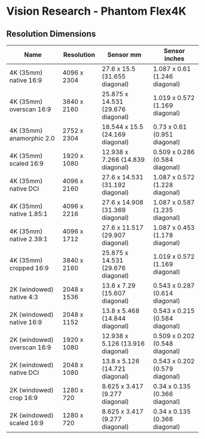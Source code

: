 # Vision Research - Phantom Flex4K

## Resolution Dimensions

| Name                        | Resolution   | Sensor mm                         | Sensor inches                  |
|-----------------------------|--------------|-----------------------------------|--------------------------------|
| 4K (35mm) native 16:9       | 4096 x 2304  | 27.6 x 15.5 (31.655 diagonal)     | 1.087 x 0.61 (1.246 diagonal)  |
| 4K (35mm) overscan 16:9     | 3840 x 2160  | 25.875 x 14.531 (29.676 diagonal) | 1.019 x 0.572 (1.169 diagonal) |
| 4K (35mm) anamorphic 2.0    | 2752 x 2304  | 18.544 x 15.5 (24.169 diagonal)   | 0.73 x 0.61 (0.951 diagonal)   |
| 4K (35mm) scaled 16:9       | 1920 x 1080  | 12.938 x 7.266 (14.839 diagonal)  | 0.509 x 0.286 (0.584 diagonal) |
| 4K (35mm) native DCI        | 4096 x 2160  | 27.6 x 14.531 (31.192 diagonal)   | 1.087 x 0.572 (1.228 diagonal) |
| 4K (35mm) native 1.85:1     | 4096 x 2216  | 27.6 x 14.908 (31.369 diagonal)   | 1.087 x 0.587 (1.235 diagonal) |
| 4K (35mm) native 2.39:1     | 4096 x 1712  | 27.6 x 11.517 (29.907 diagonal)   | 1.087 x 0.453 (1.178 diagonal) |
| 4K (35mm) cropped 16:9      | 3840 x 2160  | 25.875 x 14.531 (29.676 diagonal) | 1.019 x 0.572 (1.169 diagonal) |
| 2K (windowed) native 4:3    | 2048 x 1536  | 13.8 x 7.29 (15.607 diagonal)     | 0.543 x 0.287 (0.614 diagonal) |
| 2K (windowed) native 16:9   | 2048 x 1152  | 13.8 x 5.468 (14.844 diagonal)    | 0.543 x 0.215 (0.584 diagonal) |
| 2K (windowed) overscan 16:9 | 1920 x 1080  | 12.938 x 5.126 (13.916 diagonal)  | 0.509 x 0.202 (0.548 diagonal) |
| 2K (windowed) native DCI    | 2048 x 1080  | 13.8 x 5.126 (14.721 diagonal)    | 0.543 x 0.202 (0.579 diagonal) |
| 2K (windowed) crop 16:9     | 1280 x 720   | 8.625 x 3.417 (9.277 diagonal)    | 0.34 x 0.135 (0.366 diagonal)  |
| 2K (windowed) scaled 16:9   | 1280 x 720   | 8.625 x 3.417 (9.277 diagonal)    | 0.34 x 0.135 (0.366 diagonal)  |
